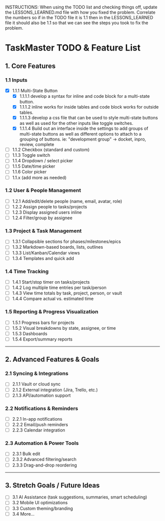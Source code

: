 INSTRUCTIONS: When using the TODO list and checking things off, update the LESSONS_LEARNED.md file with how you fixed the problem. Correlate the numbers so if in the TODO file it is 1.1 then in the LESSONS_LEARNED file it should also be 1.1 so that we can see the steps you took to fix the problem. 

# TaskMaster TODO & Feature List

## 1. Core Features
### 1.1 Inputs
- [x] 1.1.1 Multi-State Button
  - [x] 1.1.1.1 develop a syntax for inline and code block for a multi-state button. 
  - [x] 1.1.1.2 inline works for inside tables and code block works for outside tables. 
  - [x] 1.1.1.3 develop a css file that can be used to style multi-state buttons as well as used for the other inputs like toggle switches. 
  - [x] 1.1.1.4 Build out an interface inside the settings to add groups of multi-state buttons as well as different options to attach to a grouping of buttons. ie: "development group" -> docket, inpro, review, complete  
- [ ] 1.1.2 Checkbox (standard and custom)
- [ ] 1.1.3 Toggle switch
- [ ] 1.1.4 Dropdown / select picker
- [ ] 1.1.5 Date/time picker
- [ ] 1.1.6 Color picker
- [ ] 1.1.x (add more as needed)

### 1.2 User & People Management
- [ ] 1.2.1 Add/edit/delete people (name, email, avatar, role)
- [ ] 1.2.2 Assign people to tasks/projects
- [ ] 1.2.3 Display assigned users inline
- [ ] 1.2.4 Filter/group by assignee

### 1.3 Project & Task Management
- [ ] 1.3.1 Collapsible sections for phases/milestones/epics
- [ ] 1.3.2 Markdown-based boards, lists, outlines
- [ ] 1.3.3 List/Kanban/Calendar views
- [ ] 1.3.4 Templates and quick add

### 1.4 Time Tracking
- [ ] 1.4.1 Start/stop timer on tasks/projects
- [ ] 1.4.2 Log multiple time entries per task/person
- [ ] 1.4.3 View time totals by task, project, person, or vault
- [ ] 1.4.4 Compare actual vs. estimated time

### 1.5 Reporting & Progress Visualization
- [ ] 1.5.1 Progress bars for projects
- [ ] 1.5.2 Visual breakdowns by state, assignee, or time
- [ ] 1.5.3 Dashboards
- [ ] 1.5.4 Export/summary reports

---

## 2. Advanced Features & Goals
### 2.1 Syncing & Integrations
- [ ] 2.1.1 Vault or cloud sync
- [ ] 2.1.2 External integration (Jira, Trello, etc.)
- [ ] 2.1.3 API/automation support

### 2.2 Notifications & Reminders
- [ ] 2.2.1 In-app notifications
- [ ] 2.2.2 Email/push reminders
- [ ] 2.2.3 Calendar integration

### 2.3 Automation & Power Tools
- [ ] 2.3.1 Bulk edit
- [ ] 2.3.2 Advanced filtering/search
- [ ] 2.3.3 Drag-and-drop reordering

---

## 3. Stretch Goals / Future Ideas
- [ ] 3.1 AI Assistance (task suggestions, summaries, smart scheduling)
- [ ] 3.2 Mobile UI optimizations
- [ ] 3.3 Custom theming/branding
- [ ] 3.4 More…
